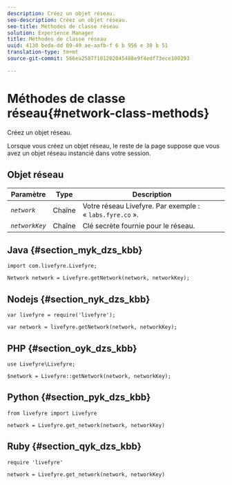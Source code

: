 ```yaml
---
description: Créez un objet réseau.
seo-description: Créez un objet réseau.
seo-title: Méthodes de classe réseau
solution: Experience Manager
title: Méthodes de classe réseau
uuid: 4130 beda-dd 09-49 ae-aafb-f 6 b 956 e 30 b 51
translation-type: tm+mt
source-git-commit: 566ea2587f101202045488e9f4edf73ece100293

---
```



# Méthodes de classe réseau{#network-class-methods}

Créez un objet réseau.

Lorsque vous créez un objet réseau, le reste de la page suppose que vous avez un objet réseau instancié dans votre session.

## Objet réseau

| Paramètre | Type | Description |
|---|---|---|
| *`network`* | Chaîne | Votre réseau Livefyre. Par exemple : « `labs.fyre.co` ». |
| *`networkKey`* | Chaîne | Clé secrète fournie pour le réseau. |

## Java {#section_myk_dzs_kbb}

```
import com.livefyre.Livefyre; 
  
Network network = Livefyre.getNetwork(network, networkKey); 
```

## Nodejs {#section_nyk_dzs_kbb}

```
var livefyre = require('livefyre'); 
  
var network = livefyre.getNetwork(network, networkKey); 
```

## PHP {#section_oyk_dzs_kbb}

```
use Livefyre\Livefyre; 
  
$network = Livefyre::getNetwork(network, networkKey); 
```

## Python {#section_pyk_dzs_kbb}

```
from livefyre import Livefyre 
  
network = Livefyre.get_network(network, networkKey) 
```

## Ruby {#section_qyk_dzs_kbb}

```
require 'livefyre' 
  
network = Livefyre.get_network(network, networkKey) 
```
